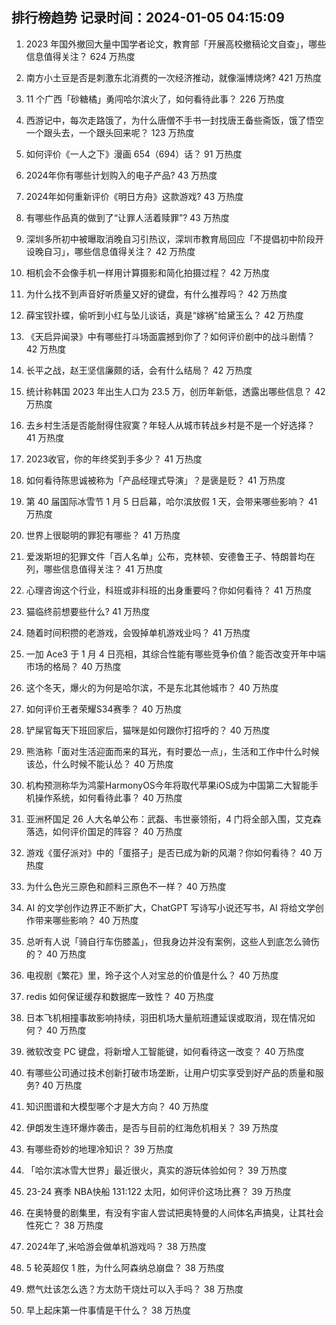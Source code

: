 
## 排行榜趋势 记录时间：2024-01-05 04:15:09
  
  1. 2023 年国外撤回大量中国学者论文，教育部「开展高校撤稿论文自查」，哪些信息值得关注？ 624 万热度
    
  2. 南方小土豆是否是刺激东北消费的一次经济推动，就像淄博烧烤? 421 万热度
    
  3. 11 个广西「砂糖橘」勇闯哈尔滨火了，如何看待此事？ 226 万热度
    
  4. 西游记中，每次走路饿了，为什么唐僧不手书一封找唐王备些斋饭，饿了悟空一个跟头去，一个跟头回来呢？ 123 万热度
    
  5. 如何评价《一人之下》漫画 654（694）话？ 91 万热度
    
  6. 2024年你有哪些计划购入的电子产品? 43 万热度
    
  7. 2024年如何重新评价《明日方舟》这款游戏? 43 万热度
    
  8. 有哪些作品真的做到了“让罪人活着赎罪”? 43 万热度
    
  9. 深圳多所初中被曝取消晚自习引热议，深圳市教育局回应「不提倡初中阶段开设晚自习」，哪些信息值得关注？ 42 万热度
    
  10. 相机会不会像手机一样用计算摄影和简化拍摄过程？ 42 万热度
    
  11. 为什么找不到声音好听质量又好的键盘，有什么推荐吗？ 42 万热度
    
  12. 薛宝钗扑蝶，偷听到小红与坠儿谈话，真是“嫁祸”给黛玉么？ 42 万热度
    
  13. 《天启异闻录》中有哪些打斗场面震撼到你了？如何评价剧中的战斗剧情？ 42 万热度
    
  14. 长平之战，赵王坚信廉颇的话，会有什么结局？ 42 万热度
    
  15. 统计称韩国 2023 年出生人口为 23.5 万，创历年新低，透露出哪些信息？ 42 万热度
    
  16. 去乡村生活是否能耐得住寂寞？年轻人从城市转战乡村是不是一个好选择？ 41 万热度
    
  17. 2023收官，你的年终奖到手多少？ 41 万热度
    
  18. 如何看待陈思诚被称为「产品经理式导演」？是褒是贬？ 41 万热度
    
  19. 第 40 届国际冰雪节 1 月 5 日启幕，哈尔滨放假 1 天，会带来哪些影响？ 41 万热度
    
  20. 世界上很聪明的罪犯有哪些？ 41 万热度
    
  21. 爱泼斯坦的犯罪文件「百人名单」公布，克林顿、安德鲁王子、特朗普均在列，哪些信息值得关注？ 41 万热度
    
  22. 心理咨询这个行业，科班或非科班的出身重要吗？你如何看待？ 41 万热度
    
  23. 猫临终前想要些什么? 41 万热度
    
  24. 随着时间积攒的老游戏，会毁掉单机游戏业吗？ 41 万热度
    
  25. 一加 Ace3 于 1 月 4 日亮相，其综合性能有哪些竞争价值？能否改变开年中端市场的格局？ 40 万热度
    
  26. 这个冬天，爆火的为何是哈尔滨，不是东北其他城市？ 40 万热度
    
  27. 如何评价王者荣耀S34赛季？ 40 万热度
    
  28. 铲屎官每天下班回家后，猫咪是如何跟你打招呼的？ 40 万热度
    
  29. 熊浩称「面对生活迎面而来的耳光，有时要怂一点」，生活和工作中什么时候该怂，什么时候不能认怂？ 40 万热度
    
  30. 机构预测称华为鸿蒙HarmonyOS今年将取代苹果iOS成为中国第二大智能手机操作系统，如何看待此事？ 40 万热度
    
  31. 亚洲杯国足 26 人大名单公布：武磊、韦世豪领衔，4 门将全部入围，艾克森落选，如何评价国足的阵容？ 40 万热度
    
  32. 游戏《蛋仔派对》中的「蛋搭子」是否已成为新的风潮？你如何看待？ 40 万热度
    
  33. 为什么色光三原色和颜料三原色不一样？ 40 万热度
    
  34. AI 的文学创作边界正不断扩大，ChatGPT 写诗写小说还写书，AI 将给文学创作带来哪些影响？ 40 万热度
    
  35. 总听有人说「骑自行车伤膝盖」，但我身边并没有案例，这些人到底怎么骑伤的？ 40 万热度
    
  36. 电视剧《繁花》里，玲子这个人对宝总的价值是什么？ 40 万热度
    
  37. redis 如何保证缓存和数据库一致性？ 40 万热度
    
  38. 日本飞机相撞事故影响持续，羽田机场大量航班遭延误或取消，现在情况如何？ 40 万热度
    
  39. 微软改变 PC 键盘，将新增人工智能键，如何看待这一改变？ 40 万热度
    
  40. 有哪些公司通过技术创新打破市场垄断，让用户切实享受到好产品的质量和服务? 40 万热度
    
  41. 知识图谱和大模型哪个才是大方向？ 40 万热度
    
  42. 伊朗发生连环爆炸袭击，是否与目前的红海危机相关？ 39 万热度
    
  43. 有哪些奇妙的地理冷知识？ 39 万热度
    
  44. 「哈尔滨冰雪大世界」最近很火，真实的游玩体验如何？ 39 万热度
    
  45. 23-24 赛季 NBA快船 131:122 太阳，如何评价这场比赛？ 39 万热度
    
  46. 在奥特曼的剧集里，有没有宇宙人尝试把奥特曼的人间体名声搞臭，让其社会性死亡？ 38 万热度
    
  47. 2024年了,米哈游会做单机游戏吗？ 38 万热度
    
  48. 5 轮英超仅 1 胜，为什么阿森纳总崩盘？ 38 万热度
    
  49. 燃气灶该怎么选？方太防干烧灶可以入手吗？ 38 万热度
    
  50. 早上起床第一件事情是干什么？ 38 万热度
    